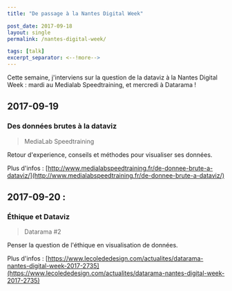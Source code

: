 ```yaml
---
title: "De passage à la Nantes Digital Week"

post_date: 2017-09-18
layout: single
permalink: /nantes-digital-week/

tags: [talk]
excerpt_separator: <--!more--> 
---
```


Cette semaine, j'interviens sur la question de la dataviz à la Nantes Digital Week : mardi au Medialab Speedtraining, et mercredi à Datarama !



## 2017-09-19

### Des données brutes à la dataviz 

> MediaLab Speedtraining 

Retour d'experience, conseils et méthodes pour visualiser ses données. 

Plus d'infos : [http://www.medialabspeedtraining.fr/de-donnee-brute-a-dataviz/](http://www.medialabspeedtraining.fr/de-donnee-brute-a-dataviz/)

## 2017-09-20 : 

### Éthique et Dataviz 

> Datarama #2 

Penser la question de l'éthique en visualisation de données. 

Plus d'infos : [https://www.lecolededesign.com/actualites/datarama-nantes-digital-week-2017-2735](https://www.lecolededesign.com/actualites/datarama-nantes-digital-week-2017-2735)






